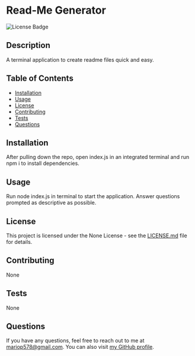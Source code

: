 # Read-Me Generator

![License Badge](https://img.shields.io/badge/license-None-brightgreen)

## Description

A terminal application to create readme files quick and easy.

## Table of Contents

- [Installation](#installation)
- [Usage](#usage)
- [License](#license)
- [Contributing](#contributing)
- [Tests](#tests)
- [Questions](#questions)

## Installation

After pulling down the repo, open index.js in an integrated terminal and run npm i to install dependencies.

## Usage

Run node index.js in terminal to start the application. Answer questions prompted as descriptive as possible.

## License

This project is licensed under the None License - see the [LICENSE.md](LICENSE.md) file for details.

## Contributing

None

## Tests

None

## Questions

If you have any questions, feel free to reach out to me at mariop578@gmail.com. You can also visit [my GitHub profile](https://github.com/mariop578).
